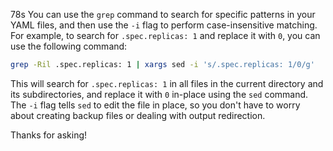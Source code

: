 78s
You can use the `grep` command to search for specific patterns in your YAML files, and then use the `-i` flag to perform case-insensitive matching. For example, to search for `.spec.replicas: 1` and replace it with `0`, you can use the following command:
```bash
grep -Ril .spec.replicas: 1 | xargs sed -i 's/.spec.replicas: 1/0/g'
```
This will search for `.spec.replicas: 1` in all files in the current directory and its subdirectories, and replace it with `0` in-place using the `sed` command. The `-i` flag tells `sed` to edit the file in place, so you don't have to worry about creating backup files or dealing with output redirection.

Thanks for asking!
